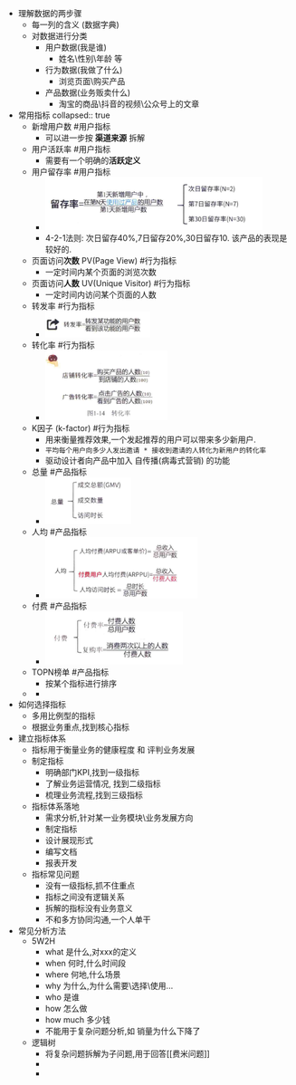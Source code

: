 - 理解数据的两步骤
	- 每一列的含义 (数据字典)
	- 对数据进行分类
		- 用户数据(我是谁)
			- 姓名\性别\年龄 等
		- 行为数据(我做了什么)
			- 浏览页面\购买产品
		- 产品数据(业务贩卖什么)
			- 淘宝的商品\抖音的视频\公众号上的文章
- 常用指标
  collapsed:: true
	- 新增用户数 #用户指标
		- 可以进一步按 **渠道来源** 拆解
	- 用户活跃率 #用户指标
		- 需要有一个明确的**活跃定义**
	- 用户留存率 #用户指标
		- ![image.png](../assets/image_1661411865266_0.png)
		- 4-2-1法则: 次日留存40%,7日留存20%,30日留存10. 该产品的表现是较好的.
	- 页面访问**次数** PV(Page View) #行为指标
		- 一定时间内某个页面的浏览次数
	- 页面访问**人数** UV(Unique Visitor) #行为指标
		- 一定时间内访问某个页面的人数
	- 转发率 #行为指标
		- ![image.png](../assets/image_1661412407215_0.png)
	- 转化率 #行为指标
		- ![image.png](../assets/image_1661412478207_0.png)
	- K因子 (k-factor) #行为指标
		- 用来衡量推荐效果,一个发起推荐的用户可以带来多少新用户.
		- `平均每个用户向多少人发出邀请 * 接收到邀请的人转化为新用户的转化率`
		- 驱动设计者向产品中加入 自传播(病毒式营销) 的功能
	- 总量 #产品指标
		- ![image.png](../assets/image_1661413437870_0.png)
	- 人均 #产品指标
		- ![image.png](../assets/image_1661413490351_0.png)
	- 付费 #产品指标
		- ![image.png](../assets/image_1661413516718_0.png)
	- TOPN榜单 #产品指标
		- 按某个指标进行排序
	-
		-
- 如何选择指标
	- 多用比例型的指标
	- 根据业务重点,找到核心指标
- 建立指标体系
	- 指标用于衡量业务的健康程度 和 评判业务发展
	- 制定指标
		- 明确部门KPI,找到一级指标
		- 了解业务运营情况, 找到二级指标
		- 梳理业务流程,找到三级指标
	- 指标体系落地
		- 需求分析,针对某一业务模块\业务发展方向
		- 制定指标
		- 设计展现形式
		- 编写文档
		- 报表开发
	- 指标常见问题
		- 没有一级指标,抓不住重点
		- 指标之间没有逻辑关系
		- 拆解的指标没有业务意义
		- 不和多方协同沟通,一个人单干
- 常见分析方法
	- 5W2H
		- what 是什么,对xxx的定义
		- when 何时,什么时间段
		- where 何地,什么场景
		- why 为什么,为什么需要\选择\使用...
		- who 是谁
		- how 怎么做
		- how much 多少钱
		- 不能用于复杂问题分析,如 销量为什么下降了
	- 逻辑树
		- 将复杂问题拆解为子问题,用于回答[[费米问题]]
		-
		-